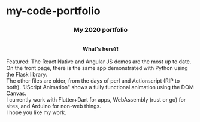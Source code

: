 my-code-portfolio
=================

<center><h3>My 2020 portfolio</h3><br>
<b>What's here?!</b></center><br>
Featured: The React Native and Angular JS demos are the most up to date. On the front page, there is the same app demonstrated with Python using the Flask library.<br> 
The other files are older, from the days of perl and Actionscript (RIP to both). "JScript Animation" shows a fully functional animation using the DOM Canvas.<br>
I currently work with Flutter+Dart for apps, WebAssembly (rust or go) for sites, and Arduino for non-web things.<br>
I hope you like my work.
